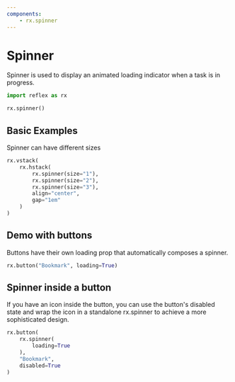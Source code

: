 ```yaml
---
components:
    - rx.spinner
---
```


# Spinner

Spinner is used to display an animated loading indicator when a task is in progress.

```python exec
import reflex as rx
```

```python demo
rx.spinner()
```

## Basic Examples

Spinner can have different sizes

```python demo
rx.vstack(
    rx.hstack(
        rx.spinner(size="1"),
        rx.spinner(size="2"),
        rx.spinner(size="3"),
        align="center",
        gap="1em"
    )
)
```

## Demo with buttons

Buttons have their own loading prop that automatically composes a spinner.

```python demo
rx.button("Bookmark", loading=True)
```

## Spinner inside a button

If you have an icon inside the button, you can use the button's disabled state and wrap the icon in a standalone rx.spinner to achieve a more sophisticated design.

```python demo
rx.button(
    rx.spinner(
        loading=True
    ),
    "Bookmark",
    disabled=True
)
```


